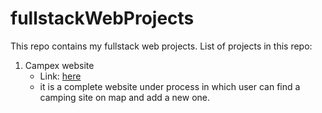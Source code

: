 # fullstackWebProjects

This repo contains my fullstack web projects.
List of projects in this repo:

1.  Campex website
    - Link: [here](https://campex-4150.herokuapp.com/)
    - it is a complete website under process in which user can find a camping site on map and add a new one.
